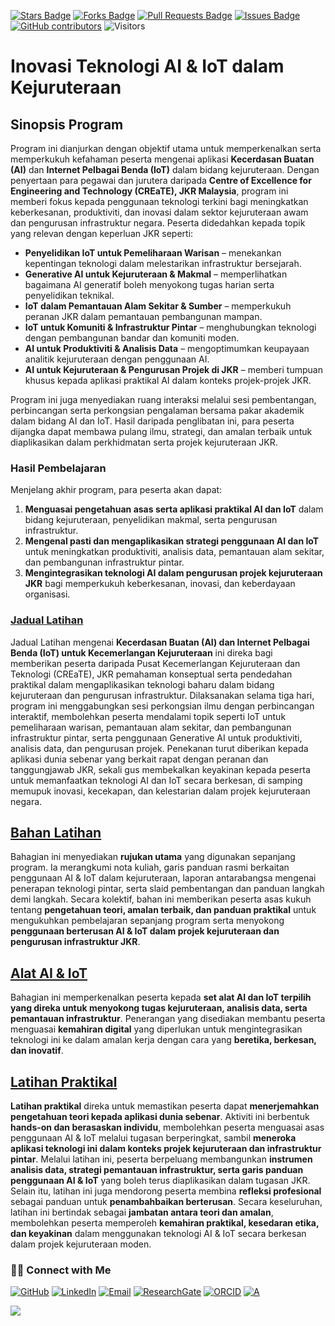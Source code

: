 <a href="https://github.com/drshahizan/short-course/stargazers"><img src="https://img.shields.io/github/stars/drshahizan/short-course" alt="Stars Badge"/></a>
<a href="https://github.com/drshahizan/short-course/network/members"><img src="https://img.shields.io/github/forks/drshahizan/short-course" alt="Forks Badge"/></a>
<a href="https://github.com/drshahizan/short-course/pulls"><img src="https://img.shields.io/github/issues-pr/drshahizan/short-course" alt="Pull Requests Badge"/></a>
<a href="https://github.com/drshahizan/short-course"><img src="https://img.shields.io/github/issues/drshahizan/short-course" alt="Issues Badge"/></a>
<a href="https://github.com/drshahizan/short-course/graphs/contributors"><img alt="GitHub contributors" src="https://img.shields.io/github/contributors/drshahizan/short-course?color=2b9348"></a>
![Visitors](https://api.visitorbadge.io/api/visitors?path=https%3A%2F%2Fgithub.com%2Fdrshahizan%2Fshort-course&labelColor=%23d9e3f0&countColor=%23697689&style=flat)


# Inovasi Teknologi AI & IoT dalam Kejuruteraan

## Sinopsis Program

Program ini dianjurkan dengan objektif utama untuk memperkenalkan serta memperkukuh kefahaman peserta mengenai aplikasi **Kecerdasan Buatan (AI)** dan **Internet Pelbagai Benda (IoT)** dalam bidang kejuruteraan. Dengan penyertaan para pegawai dan jurutera daripada **Centre of Excellence for Engineering and Technology (CREaTE), JKR Malaysia**, program ini memberi fokus kepada penggunaan teknologi terkini bagi meningkatkan keberkesanan, produktiviti, dan inovasi dalam sektor kejuruteraan awam dan pengurusan infrastruktur negara. Peserta didedahkan kepada topik yang relevan dengan keperluan JKR seperti:

* **Penyelidikan IoT untuk Pemeliharaan Warisan** – menekankan kepentingan teknologi dalam melestarikan infrastruktur bersejarah.
* **Generative AI untuk Kejuruteraan & Makmal** – memperlihatkan bagaimana AI generatif boleh menyokong tugas harian serta penyelidikan teknikal.
* **IoT dalam Pemantauan Alam Sekitar & Sumber** – memperkukuh peranan JKR dalam pemantauan pembangunan mampan.
* **IoT untuk Komuniti & Infrastruktur Pintar** – menghubungkan teknologi dengan pembangunan bandar dan komuniti moden.
* **AI untuk Produktiviti & Analisis Data** – mengoptimumkan keupayaan analitik kejuruteraan dengan penggunaan AI.
* **AI untuk Kejuruteraan & Pengurusan Projek di JKR** – memberi tumpuan khusus kepada aplikasi praktikal AI dalam konteks projek-projek JKR.

Program ini juga menyediakan ruang interaksi melalui sesi pembentangan, perbincangan serta perkongsian pengalaman bersama pakar akademik dalam bidang AI dan IoT. Hasil daripada penglibatan ini, para peserta dijangka dapat membawa pulang ilmu, strategi, dan amalan terbaik untuk diaplikasikan dalam perkhidmatan serta projek kejuruteraan JKR.

### Hasil Pembelajaran

Menjelang akhir program, para peserta akan dapat:

1. **Menguasai pengetahuan asas serta aplikasi praktikal AI dan IoT** dalam bidang kejuruteraan, penyelidikan makmal, serta pengurusan infrastruktur.
2. **Mengenal pasti dan mengaplikasikan strategi penggunaan AI dan IoT** untuk meningkatkan produktiviti, analisis data, pemantauan alam sekitar, dan pembangunan infrastruktur pintar.
3. **Mengintegrasikan teknologi AI dalam pengurusan projek kejuruteraan JKR** bagi memperkukuh keberkesanan, inovasi, dan keberdayaan organisasi.

### [Jadual Latihan](materials/tentatif.md)

Jadual Latihan mengenai **Kecerdasan Buatan (AI) dan Internet Pelbagai Benda (IoT) untuk Kecemerlangan Kejuruteraan** ini direka bagi memberikan peserta daripada Pusat Kecemerlangan Kejuruteraan dan Teknologi (CREaTE), JKR pemahaman konseptual serta pendedahan praktikal dalam mengaplikasikan teknologi baharu dalam bidang kejuruteraan dan pengurusan infrastruktur. Dilaksanakan selama tiga hari, program ini menggabungkan sesi perkongsian ilmu dengan perbincangan interaktif, membolehkan peserta mendalami topik seperti IoT untuk pemeliharaan warisan, pemantauan alam sekitar, dan pembangunan infrastruktur pintar, serta penggunaan Generative AI untuk produktiviti, analisis data, dan pengurusan projek. Penekanan turut diberikan kepada aplikasi dunia sebenar yang berkait rapat dengan peranan dan tanggungjawab JKR, sekali gus membekalkan keyakinan kepada peserta untuk memanfaatkan teknologi AI dan IoT secara berkesan, di samping memupuk inovasi, kecekapan, dan kelestarian dalam projek kejuruteraan negara.

## [Bahan Latihan](materials/teaching.md)

Bahagian ini menyediakan **rujukan utama** yang digunakan sepanjang program. Ia merangkumi nota kuliah, garis panduan rasmi berkaitan penggunaan AI & IoT dalam kejuruteraan, laporan antarabangsa mengenai penerapan teknologi pintar, serta slaid pembentangan dan panduan langkah demi langkah. Secara kolektif, bahan ini memberikan peserta asas kukuh tentang **pengetahuan teori, amalan terbaik, dan panduan praktikal** untuk mengukuhkan pembelajaran sepanjang program serta menyokong **penggunaan berterusan AI & IoT dalam projek kejuruteraan dan pengurusan infrastruktur JKR**.

## [Alat AI & IoT](materials/ai.md)

Bahagian ini memperkenalkan peserta kepada **set alat AI dan IoT terpilih yang direka untuk menyokong tugas kejuruteraan, analisis data, serta pemantauan infrastruktur**. Penerangan yang disediakan membantu peserta menguasai **kemahiran digital** yang diperlukan untuk mengintegrasikan teknologi ini ke dalam amalan kerja dengan cara yang **beretika, berkesan, dan inovatif**.

## [Latihan Praktikal](materials/latihan.md)

**Latihan praktikal** direka untuk memastikan peserta dapat **menerjemahkan pengetahuan teori kepada aplikasi dunia sebenar**. Aktiviti ini berbentuk **hands-on dan berasaskan individu**, membolehkan peserta menguasai asas penggunaan AI & IoT melalui tugasan berperingkat, sambil **meneroka aplikasi teknologi ini dalam konteks projek kejuruteraan dan infrastruktur pintar**. Melalui latihan ini, peserta berpeluang membangunkan **instrumen analisis data, strategi pemantauan infrastruktur, serta garis panduan penggunaan AI & IoT** yang boleh terus diaplikasikan dalam tugasan JKR. Selain itu, latihan ini juga mendorong peserta membina **refleksi profesional** sebagai panduan untuk **penambahbaikan berterusan**. Secara keseluruhan, latihan ini bertindak sebagai **jambatan antara teori dan amalan**, membolehkan peserta memperoleh **kemahiran praktikal, kesedaran etika, dan keyakinan** dalam menggunakan teknologi AI & IoT secara berkesan dalam projek kejuruteraan moden.

### 🙌🏻 Connect with Me
<p align="left">
    <a href="https://github.com/drshahizan" target="_blank"><img alt="GitHub" src="https://img.shields.io/badge/-@drshahizan-181717?style=flat-square&logo=GitHub&logoColor=white"></a>
    <a href="https://www.linkedin.com/in/drshahizan" target="_blank"><img alt="LinkedIn" src="https://img.shields.io/badge/-drshahizan-blue?style=flat-square&logo=Linkedin&logoColor=white&link=https://www.linkedin.com/in/drshahizan/"></a>
    <a href="mailto:shahizan@utm.my" target="_blank"><img alt="Email" src="https://img.shields.io/badge/-shahizan@utm.my-c14438?style=flat-square&logo=Gmail&logoColor=white&link=mailto:shahizan@utm.my.com"></a>
    <a href="https://www.researchgate.net/profile/Mohd-Othman-28" target="_blank"><img alt="ResearchGate" src="https://img.shields.io/badge/-ResearchGate-00CCBB?style=flat-square&logo=ResearchGate&logoColor=white"></a>
    <a href="https://orcid.org/0000-0003-4261-1873" target="_blank"><img alt="ORCID" src="https://img.shields.io/badge/-ORCID-A6CE39?style=flat-square&logo=ORCID&logoColor=white"></a> 
 <a href="https://visitorbadge.io/status?path=https%3A%2F%2Fgithub.com%2Fdrshahizan" target="_blank"><img alt="A" src="https://api.visitorbadge.io/api/visitors?path=https%3A%2F%2Fgithub.com%2Fdrshahizan&labelColor=%23697689&countColor=%23555555&style=plastic"></a>
 
![](https://hit.yhype.me/github/profile?user_id=81284918)
</p>



